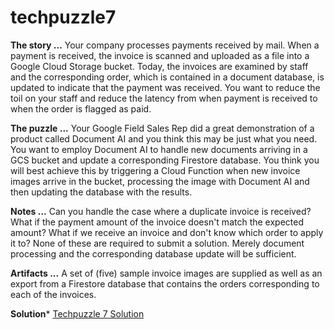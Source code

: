 # techpuzzle7

**The story ...**
Your company processes payments received by mail.  When a payment is received, the invoice is scanned and uploaded as a file into a Google Cloud Storage bucket.  Today, the invoices are examined by staff and the corresponding order, which is contained in a document database, is updated to indicate that the payment was received.  You want to reduce the toil on your staff and reduce the latency from when payment is received to when the order is flagged as paid.

**The puzzle ...**
Your Google Field Sales Rep did a great demonstration of a product called Document AI and you think this may be just what you need.  You want to employ Document AI to handle new documents arriving in a GCS bucket and update a corresponding Firestore database.  You think you will best achieve this by triggering a Cloud Function when new invoice images arrive in the bucket, processing the image with Document AI and then updating the database with the results.

**Notes ...**
Can you handle the case where a duplicate invoice is received?  What if the payment amount of the invoice doesn't match the expected amount?  What if we receive an invoice and don't know which order to apply it to?   None of these are required to submit a solution.  Merely document processing and the corresponding database update will be sufficient.

**Artifacts ...**
A set of (five) sample invoice images are supplied as well as an export from a Firestore database that contains the orders corresponding to each of the invoices.


**Solution***
[Techpuzzle 7 Solution](Techpuzzle7-Solution.pdf)
